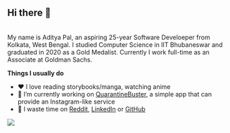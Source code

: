 ## Hi there 👋  
</br>
My name is Aditya Pal, an aspiring 25-year Software Develoeper from Kolkata, West Bengal. I studied Computer Science in IIT Bhubaneswar and graduated in 2020 as a Gold Medalist. Currently I work full-time as an Associate at Goldman Sachs.  
</br>

**Things I usually do**

- ❤️ I love reading storybooks/manga, watching anime
- 🔭 I’m currently working on [QuarantineBuster](https://github.com/PalAditya/QuarantineBuster), a simple app that can provide an Instagram-like service  
- 🤔 I waste time on [Reddit](https://reddit.com/user/Uni_Omni), [LinkedIn](https://www.linkedin.com/in/aditya-pal-746119154/) or [GitHub](https://github.com/PalAditya)

![](https://komarev.com/ghpvc/?username=PalAditya&color=brightgreen)

<!--
**PalAditya/PalAditya** is a ✨ _special_ ✨ repository because its `README.md` (this file) appears on your GitHub profile.

Here are some ideas to get you started:

- 🔭 I’m currently working on ...
- 🌱 I’m currently learning ...
- 👯 I’m looking to collaborate on ...
- 🤔 I’m looking for help with ...
- 💬 Ask me about ...
- 📫 How to reach me: ...
- 😄 Pronouns: ...
- ⚡ Fun fact: ...
-->
